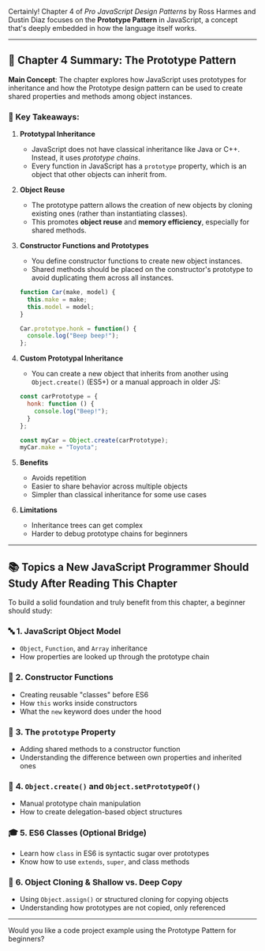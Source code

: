 Certainly! Chapter 4 of *Pro JavaScript Design Patterns* by Ross Harmes and Dustin Diaz focuses on the **Prototype Pattern** in JavaScript, a concept that's deeply embedded in how the language itself works.

---

## 📘 **Chapter 4 Summary: The Prototype Pattern**

**Main Concept**:
The chapter explores how JavaScript uses prototypes for inheritance and how the Prototype design pattern can be used to create shared properties and methods among object instances.

### 🧠 Key Takeaways:

1. **Prototypal Inheritance**

   * JavaScript does not have classical inheritance like Java or C++. Instead, it uses *prototype chains*.
   * Every function in JavaScript has a `prototype` property, which is an object that other objects can inherit from.

2. **Object Reuse**

   * The prototype pattern allows the creation of new objects by cloning existing ones (rather than instantiating classes).
   * This promotes **object reuse** and **memory efficiency**, especially for shared methods.

3. **Constructor Functions and Prototypes**

   * You define constructor functions to create new object instances.
   * Shared methods should be placed on the constructor's prototype to avoid duplicating them across all instances.

   ```js
   function Car(make, model) {
     this.make = make;
     this.model = model;
   }

   Car.prototype.honk = function() {
     console.log("Beep beep!");
   };
   ```

4. **Custom Prototypal Inheritance**

   * You can create a new object that inherits from another using `Object.create()` (ES5+) or a manual approach in older JS:

   ```js
   const carPrototype = {
     honk: function () {
       console.log("Beep!");
     }
   };

   const myCar = Object.create(carPrototype);
   myCar.make = "Toyota";
   ```

5. **Benefits**

   * Avoids repetition
   * Easier to share behavior across multiple objects
   * Simpler than classical inheritance for some use cases

6. **Limitations**

   * Inheritance trees can get complex
   * Harder to debug prototype chains for beginners

---

## 📚 Topics a New JavaScript Programmer Should Study After Reading This Chapter

To build a solid foundation and truly benefit from this chapter, a beginner should study:

### 🔤 **1. JavaScript Object Model**

* `Object`, `Function`, and `Array` inheritance
* How properties are looked up through the prototype chain

### 🧱 **2. Constructor Functions**

* Creating reusable "classes" before ES6
* How `this` works inside constructors
* What the `new` keyword does under the hood

### 🔁 **3. The `prototype` Property**

* Adding shared methods to a constructor function
* Understanding the difference between own properties and inherited ones

### 🧬 **4. `Object.create()` and `Object.setPrototypeOf()`**

* Manual prototype chain manipulation
* How to create delegation-based object structures

### 🎓 **5. ES6 Classes (Optional Bridge)**

* Learn how `class` in ES6 is syntactic sugar over prototypes
* Know how to use `extends`, `super`, and class methods

### 🧪 **6. Object Cloning & Shallow vs. Deep Copy**

* Using `Object.assign()` or structured cloning for copying objects
* Understanding how prototypes are not copied, only referenced

---

Would you like a code project example using the Prototype Pattern for beginners?

